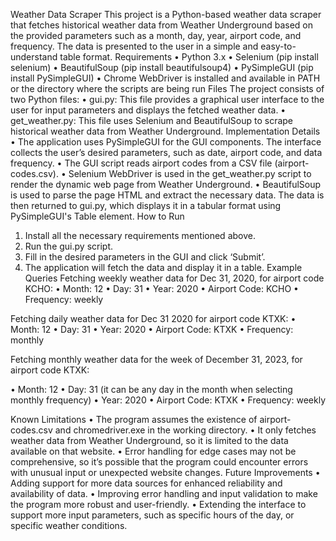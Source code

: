 Weather Data Scraper
This project is a Python-based weather data scraper that fetches historical weather data from Weather Underground based on the provided parameters such as a month, day, year, airport code, and frequency. The data is presented to the user in a simple and easy-to-understand table format.
Requirements
•	Python 3.x
•	Selenium (pip install selenium)
•	BeautifulSoup (pip install beautifulsoup4)
•	PySimpleGUI (pip install PySimpleGUI)
•	Chrome WebDriver is installed and available in PATH or the directory where the scripts are being run
Files
The project consists of two Python files:
•	gui.py: This file provides a graphical user interface to the user for input parameters and displays the fetched weather data.
•	get_weather.py: This file uses Selenium and BeautifulSoup to scrape historical weather data from Weather Underground.
Implementation Details
•	The application uses PySimpleGUI for the GUI components. The interface collects the user’s desired parameters, such as date, airport code, and data frequency.
•	The GUI script reads airport codes from a CSV file (airport-codes.csv).
•	Selenium WebDriver is used in the get_weather.py script to render the dynamic web page from Weather Underground.
•	BeautifulSoup is used to parse the page HTML and extract the necessary data. The data is then returned to gui.py, which displays it in a tabular format using PySimpleGUI's Table element.
How to Run
1.	Install all the necessary requirements mentioned above.
2.	Run the gui.py script.
3.	Fill in the desired parameters in the GUI and click ‘Submit’.
4.	The application will fetch the data and display it in a table.
Example Queries
Fetching weekly weather data for Dec 31, 2020, for airport code KCHO:
•	Month: 12
•	Day: 31
•	Year: 2020
•	Airport Code: KCHO
•	Frequency: weekly

  

Fetching daily weather data for Dec 31 2020 for airport code KTXK:
•	Month: 12
•	Day: 31 
•	Year: 2020
•	Airport Code: KTXK
•	Frequency: monthly
 

 

Fetching monthly weather data for the week of December 31, 2023, for airport code KTXK:

•	Month: 12
•	Day: 31 (it can be any day in the month when selecting monthly frequency)
•	Year: 2020
•	Airport Code: KTXK
•	Frequency: weekly
 

 

Known Limitations
•	The program assumes the existence of airport-codes.csv and chromedriver.exe in the working directory.
•	It only fetches weather data from Weather Underground, so it is limited to the data available on that website.
•	Error handling for edge cases may not be comprehensive, so it’s possible that the program could encounter errors with unusual input or unexpected website changes.
Future Improvements
•	Adding support for more data sources for enhanced reliability and availability of data.
•	Improving error handling and input validation to make the program more robust and user-friendly.
•	Extending the interface to support more input parameters, such as specific hours of the day, or specific weather conditions.

